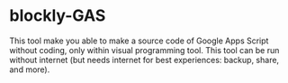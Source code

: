 # blockly-GAS
This tool make you able to make a source code of Google Apps Script without coding, only within visual programming tool.
This tool can be run without internet (but needs internet for best experiences: backup, share, and more).
